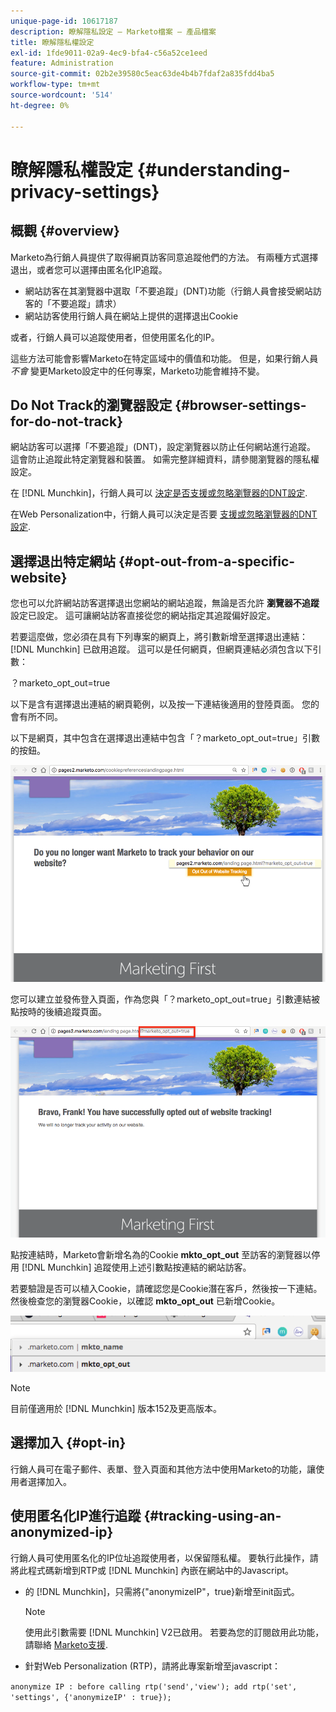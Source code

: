 ```yaml
---
unique-page-id: 10617187
description: 瞭解隱私設定 — Marketo檔案 — 產品檔案
title: 瞭解隱私權設定
exl-id: 1fde9011-02a9-4ec9-bfa4-c56a52ce1eed
feature: Administration
source-git-commit: 02b2e39580c5eac63de4b4b7fdaf2a835fdd4ba5
workflow-type: tm+mt
source-wordcount: '514'
ht-degree: 0%

---
```


# 瞭解隱私權設定 {#understanding-privacy-settings}

## 概觀 {#overview}

Marketo為行銷人員提供了取得網頁訪客同意追蹤他們的方法。 有兩種方式選擇退出，或者您可以選擇由匿名化IP追蹤。

* 網站訪客在其瀏覽器中選取「不要追蹤」(DNT)功能（行銷人員會接受網站訪客的「不要追蹤」請求）
* 網站訪客使用行銷人員在網站上提供的選擇退出Cookie

或者，行銷人員可以追蹤使用者，但使用匿名化的IP。

這些方法可能會影響Marketo在特定區域中的價值和功能。 但是，如果行銷人員 _不會_ 變更Marketo設定中的任何專案，Marketo功能會維持不變。

## Do Not Track的瀏覽器設定 {#browser-settings-for-do-not-track}

網站訪客可以選擇「不要追蹤」(DNT)，設定瀏覽器以防止任何網站進行追蹤。 這會防止追蹤此特定瀏覽器和裝置。 如需完整詳細資料，請參閱瀏覽器的隱私權設定。

在 [!DNL Munchkin]，行銷人員可以 [決定是否支援或忽略瀏覽器的DNT設定](/help/marketo/product-docs/administration/settings/edit-do-not-track-browser-support-settings.md).

在Web Personalization中，行銷人員可以決定是否要 [支援或忽略瀏覽器的DNT設定](/help/marketo/product-docs/web-personalization/getting-started/setting-web-personalization-to-do-not-track.md).

## 選擇退出特定網站 {#opt-out-from-a-specific-website}

您也可以允許網站訪客選擇退出您網站的網站追蹤，無論是否允許 **瀏覽器不追蹤** 設定已設定。 這可讓網站訪客直接從您的網站指定其追蹤偏好設定。

若要這麼做，您必須在具有下列專案的網頁上，將引數新增至選擇退出連結： [!DNL Munchkin] 已啟用追蹤。 這可以是任何網頁，但網頁連結必須包含以下引數：

？marketo_opt_out=true

以下是含有選擇退出連結的網頁範例，以及按一下連結後適用的登陸頁面。 您的會有所不同。

以下是網頁，其中包含在選擇退出連結中包含「？marketo_opt_out=true」引數的按鈕。

![](assets/understanding-privacy-settings-1.png)

您可以建立並發佈登入頁面，作為您與「？marketo_opt_out=true」引數連結被點按時的後續追蹤頁面。

![](assets/understanding-privacy-settings-2.png)

點按連結時，Marketo會新增名為的Cookie **mkto_opt_out** 至訪客的瀏覽器以停用 [!DNL Munchkin] 追蹤使用上述引數點按連結的網站訪客。

若要驗證是否可以植入Cookie，請確認您是Cookie潛在客戶，然後按一下連結。 然後檢查您的瀏覽器Cookie，以確認 **mkto_opt_out** 已新增Cookie。

![](assets/understanding-privacy-settings-3.png)

>[!NOTE]
>
>目前僅適用於 [!DNL Munchkin] 版本152及更高版本。

## 選擇加入 {#opt-in}

行銷人員可在電子郵件、表單、登入頁面和其他方法中使用Marketo的功能，讓使用者選擇加入。

## 使用匿名化IP進行追蹤 {#tracking-using-an-anonymized-ip}

行銷人員可使用匿名化的IP位址追蹤使用者，以保留隱私權。 要執行此操作，請將此程式碼新增到RTP或 [!DNL Munchkin] 內嵌在網站中的Javascript。

* 的 [!DNL Munchkin]，只需將{&quot;anonymizeIP&quot;，true}新增至init函式。

  >[!NOTE]
  >
  >使用此引數需要 [!DNL Munchkin] V2已啟用。 若要為您的訂閱啟用此功能，請聯絡 [Marketo支援](https://nation.marketo.com/community/support_solutions).

* 針對Web Personalization (RTP)，請將此專案新增至javascript：

`anonymize IP : before calling rtp('send','view'); add rtp('set', 'settings', {'anonymizeIP' : true});`

